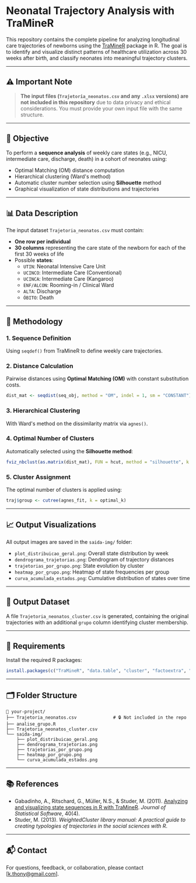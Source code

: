 # Neonatal Trajectory Analysis with TraMineR

This repository contains the complete pipeline for analyzing longitudinal care trajectories of newborns using the [TraMineR](http://traminer.unige.ch) package in R. The goal is to identify and visualize distinct patterns of healthcare utilization across 30 weeks after birth, and classify neonates into meaningful trajectory clusters.

---

## ⚠️ Important Note

> **The input files (`Trajetoria_neonatos.csv` and any `.xlsx` versions) are not included in this repository** due to data privacy and ethical considerations. You must provide your own input file with the same structure.

---

## 🧠 Objective

To perform a **sequence analysis** of weekly care states (e.g., NICU, intermediate care, discharge, death) in a cohort of neonates using:

- Optimal Matching (OM) distance computation  
- Hierarchical clustering (Ward's method)  
- Automatic cluster number selection using **Silhouette** method  
- Graphical visualization of state distributions and trajectories  

---

## 📊 Data Description

The input dataset `Trajetoria_neonatos.csv` must contain:

- **One row per individual**  
- **30 columns** representing the care state of the newborn for each of the first 30 weeks of life  
- Possible **states**:
  - `UTIN`: Neonatal Intensive Care Unit  
  - `UCINCO`: Intermediate Care (Conventional)  
  - `UCINCA`: Intermediate Care (Kangaroo)  
  - `ENF/ALCON`: Rooming-in / Clinical Ward  
  - `ALTA`: Discharge  
  - `ÓBITO`: Death

---

## 🧪 Methodology

### 1. Sequence Definition  
Using `seqdef()` from TraMineR to define weekly care trajectories.

### 2. Distance Calculation  
Pairwise distances using **Optimal Matching (OM)** with constant substitution costs.

```r
dist_mat <- seqdist(seq_obj, method = "OM", indel = 1, sm = "CONSTANT")

```

### 3. Hierarchical Clustering

With Ward's method on the dissimilarity matrix via `agnes()`.

### 4. Optimal Number of Clusters

Automatically selected using the **Silhouette method**:

```r
fviz_nbclust(as.matrix(dist_mat), FUN = hcut, method = "silhouette", k.max = 6)
```

### 5. Cluster Assignment

The optimal number of clusters is applied using:

```r
traj$group <- cutree(agnes_fit, k = optimal_k)
```

---

## 📈 Output Visualizations

All output images are saved in the `saida-img/` folder:

* `plot_distribuicao_geral.png`: Overall state distribution by week
* `dendrograma_trajetorias.png`: Dendrogram of trajectory distances
* `trajetorias_por_grupo.png`: State evolution by cluster
* `heatmap_por_grupo.png`: Heatmap of state frequencies per group
* `curva_acumulada_estados.png`: Cumulative distribution of states over time

---

## 🧾 Output Dataset

A file `Trajetoria_neonatos_cluster.csv` is generated, containing the original trajectories with an additional `grupo` column identifying cluster membership.

---

## 🔧 Requirements

Install the required R packages:

```r
install.packages(c("TraMineR", "data.table", "cluster", "factoextra", "ggplot2", "reshape2", "dplyr"))
```

---

## 🗂️ Folder Structure

```
📁 your-project/
├── Trajetoria_neonatos.csv              # 🔒 Not included in the repo
├── analise_grupo.R
├── Trajetoria_neonatos_cluster.csv
└── saida-img/
    ├── plot_distribuicao_geral.png
    ├── dendrograma_trajetorias.png
    ├── trajetorias_por_grupo.png
    ├── heatmap_por_grupo.png
    └── curva_acumulada_estados.png
```

---

## 📚 References

* Gabadinho, A., Ritschard, G., Müller, N.S., & Studer, M. (2011). [Analyzing and visualizing state sequences in R with TraMineR](https://www.jstatsoft.org/article/view/v040i04). *Journal of Statistical Software*, 40(4).
* Studer, M. (2013). *WeightedCluster library manual: A practical guide to creating typologies of trajectories in the social sciences with R*.

---

## 📬 Contact

For questions, feedback, or collaboration, please contact \[[k.thony@gmail.com](mailto:your_email@example.com)].